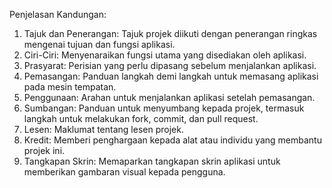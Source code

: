 Penjelasan Kandungan:

1. Tajuk dan Penerangan: Tajuk projek diikuti dengan penerangan ringkas mengenai tujuan dan fungsi aplikasi.
2. Ciri-Ciri: Menyenaraikan fungsi utama yang disediakan oleh aplikasi.
3. Prasyarat: Perisian yang perlu dipasang sebelum menjalankan aplikasi.
4. Pemasangan: Panduan langkah demi langkah untuk memasang aplikasi pada mesin tempatan.
5. Penggunaan: Arahan untuk menjalankan aplikasi setelah pemasangan.
6. Sumbangan: Panduan untuk menyumbang kepada projek, termasuk langkah untuk melakukan fork, commit, dan pull request.
7. Lesen: Maklumat tentang lesen projek.
8. Kredit: Memberi penghargaan kepada alat atau individu yang membantu projek ini.
9. Tangkapan Skrin: Memaparkan tangkapan skrin aplikasi untuk memberikan gambaran visual kepada pengguna.